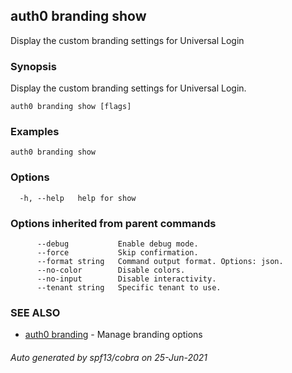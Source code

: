 ## auth0 branding show

Display the custom branding settings for Universal Login

### Synopsis

Display the custom branding settings for Universal Login.

```
auth0 branding show [flags]
```

### Examples

```
auth0 branding show
```

### Options

```
  -h, --help   help for show
```

### Options inherited from parent commands

```
      --debug           Enable debug mode.
      --force           Skip confirmation.
      --format string   Command output format. Options: json.
      --no-color        Disable colors.
      --no-input        Disable interactivity.
      --tenant string   Specific tenant to use.
```

### SEE ALSO

* [auth0 branding](auth0_branding.md)	 - Manage branding options

###### Auto generated by spf13/cobra on 25-Jun-2021

